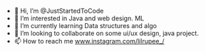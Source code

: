 - 👋 Hi, I’m @JustStartedToCode
- 👀 I’m interested in Java and web design. ML
- 🌱 I’m currently learning Data structures and algo
- 💞️ I’m looking to collaborate on some ui/ux design, java project.
- 📫 How to reach me www.instagram.com/lilrupee_/

<!---
JustStartedToCode/JustStartedToCode is a ✨ special ✨ repository because its `README.md` (this file) appears on your GitHub profile.
You can click the Preview link to take a look at your changes.
--->

